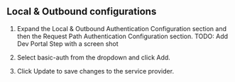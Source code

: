 ## Local & Outbound configurations

1. Expand the Local & Outbound Authentication Configuration section and then the Request Path Authentication Configuration section.
TODO: Add Dev Portal Step with a screen shot

2. Select basic-auth from the dropdown and click Add.

3. Click Update to save changes to the service provider.